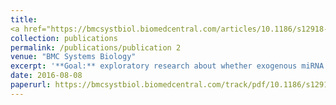 ```yaml
---
title:
<a href="https://bmcsystbiol.biomedcentral.com/articles/10.1186/s12918-016-0292-1">Role of plant MicroRNA in cross-species regulatory networks of humans</a>
collection: publications
permalink: /publications/publication 2
venue: "BMC Systems Biology"
excerpt: '**Goal:** exploratory research about whether exogenous miRNA derived from vegetables will have impact on human body in RNA interaction level. **Background:** plant microRNAs have been found still active after digestion.'
date: 2016-08-08
paperurl: https://bmcsystbiol.biomedcentral.com/track/pdf/10.1186/s12918-016-0292-1
---
```

